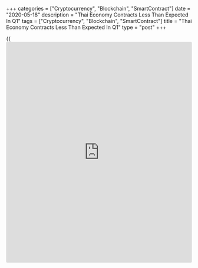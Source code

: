 +++
categories = ["Cryptocurrency", "Blockchain", "SmartContract"]
date = "2020-05-18"
description = "Thai Economy Contracts Less Than Expected In Q1"
tags = ["Cryptocurrency", "Blockchain", "SmartContract"]
title = "Thai Economy Contracts Less Than Expected In Q1"
type = "post"
+++

{{<iframe id="large-banner" src="https://www.bounty.group/#slide=2.0" width="100%" height="600" scrolling="no" style="border: 0px solid rgb(216, 221, 230); border-radius: 3px;">}}

Thailand's [economy][1] shrank less than expected in the first quarter,
data from the National Economic and Social Development Council showed
Monday.

Gross domestic product decreased by 1.8 percent year-on-year, following
a rise of 1.5 percent in fourth quarter of 2019. Economists had forecast
an annual fall of 4 percent.

On a quarterly basis, the economy shrank 2.2 percent after easing 0.2
percent in the fourth quarter.

On the expenditure side, private final consumption expenditure grew 3.0
percent, while government expenditure fell 2.7 percent and gross fixed
capital formation declined 6.5 percent.

Exports and imports of goods and services contracted 6.7 percent and 2.5
percent, respectively.

For comments and feedback [contact](https://www.playgroundfx.com/contact/): editorial@rtt[news](https://www.letsplayfx.com/blog/forex-news-website/).com

[Economic News][1]

 **What parts of the world are seeing the best (and worst) economic
performances lately? Click[here][2] to check out our [Econ Scorecard][2]
and find out! See up-to-the-moment [ranking](https://www.playgroundfx.com/blog/crypto-exchange-ranking/)s for the best and worst
performers in [GDP][2], [unemployment rate][3], [inflation][4] and much
more.**

   1. www.rtt[news](https://www.letsplayfx.com/blog/forex-news-website/).com/Content/EconomicNews.aspx
   2. www.rtt[news](https://www.letsplayfx.com/blog/forex-news-website/).com/economic-scorecard/world-rank/GDP/highest-performance.aspx
   3. www.rtt[news](https://www.letsplayfx.com/blog/forex-news-website/).com/economic-scorecard/world-rank/unemployment-rate/lowest-performance.aspx
   4. www.rtt[news](https://www.letsplayfx.com/blog/forex-news-website/).com/economic-scorecard/world-rank/CPI/highest-performance.aspx